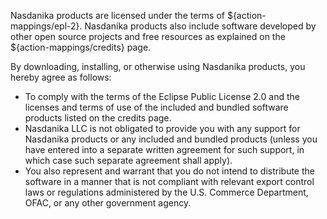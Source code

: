 Nasdanika products are licensed under the terms of ${action-mappings/epl-2}.
Nasdanika products also include software developed by other open source projects and free resources as explained on the ${action-mappings/credits} page.
 
By downloading, installing, or otherwise using Nasdanika products, you hereby agree as follows:

* To comply with the terms of the Eclipse Public License 2.0 and the licenses and terms of use of the included and bundled software products listed on the credits page.
* Nasdanika LLC is not obligated to provide you with any support for Nasdanika products or any included and bundled products (unless you have entered into a separate written agreement for such support, in which case such separate agreement shall apply).
* You also represent and warrant that you do not intend to distribute the software in a manner that is not compliant with relevant export control laws or regulations administered by the U.S. Commerce Department, OFAC, or any other government agency.
